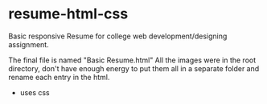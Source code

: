# resume-html-css
Basic responsive Resume for college web development/designing assignment.

The final file is named "Basic Resume.html" 
All the images were in the root directory, don't have enough energy to put them all in a separate folder and rename each entry in the html.
+ uses css
